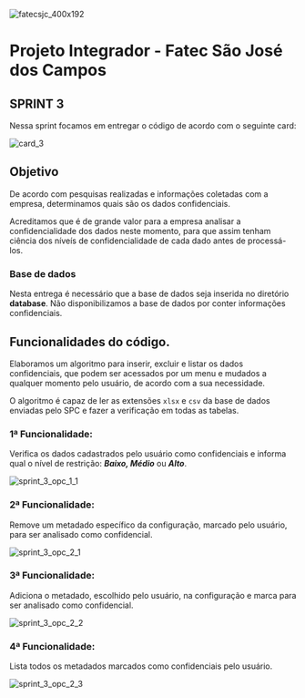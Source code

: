 ![fatecsjc_400x192](https://user-images.githubusercontent.com/56441534/87232319-5234f580-c394-11ea-9183-2fdc7de82b54.png)

# Projeto Integrador - Fatec São José dos Campos 

## SPRINT 3

Nessa sprint focamos em entregar o código de acordo com o seguinte card:

![card_3](https://user-images.githubusercontent.com/55189046/83446994-14a08c80-a426-11ea-9658-5f8a51e55476.jpeg)

## Objetivo

De acordo com pesquisas realizadas e informações coletadas com a empresa, determinamos quais são os dados confidenciais.

Acreditamos que é de grande valor para a empresa analisar a confidencialidade dos dados neste momento, para que assim tenham ciência dos níveís de confidencialidade de cada dado antes de processá-los.

### Base de dados

Nesta entrega é necessário que a base de dados seja inserida no diretório **database**. Não disponibilizamos a base de dados por conter informações confidenciais.

## Funcionalidades do código.

Elaboramos um algoritmo para inserir, excluir e listar os dados confidenciais, que podem ser acessados por um menu e mudados a qualquer momento pelo usuário, de acordo com a sua necessidade.

O algoritmo é capaz de ler as extensões ```xlsx``` e ```csv``` da base de dados enviadas pelo SPC e fazer a verificação em todas as tabelas.

### 1ª Funcionalidade:
Verifica os dados cadastrados pelo usuário como confidenciais e informa qual o nível de restrição: **_Baixo, Médio_** ou **_Alto_**.

![sprint_3_opc_1_1](https://user-images.githubusercontent.com/57918707/83317345-302b4d80-a202-11ea-8b2c-ba5d8db5ce37.gif)

### 2ª Funcionalidade:
Remove um metadado específico da configuração, marcado pelo usuário, para ser analisado como confidencial.

![sprint_3_opc_2_1](https://user-images.githubusercontent.com/57918707/83317359-594bde00-a202-11ea-9b2d-041e2bda4adb.gif)

### 3ª Funcionalidade:
Adiciona o metadado, escolhido pelo usuário, na configuração e marca para ser analisado como confidencial.

![sprint_3_opc_2_2](https://user-images.githubusercontent.com/57918707/83317378-78e30680-a202-11ea-803a-a9d7c16fc75e.gif)


### 4ª Funcionalidade:
Lista todos os metadados marcados como confidenciais pelo usuário.

![sprint_3_opc_2_3](https://user-images.githubusercontent.com/57918707/83317393-a2039700-a202-11ea-8704-ab287e6b240f.gif)

